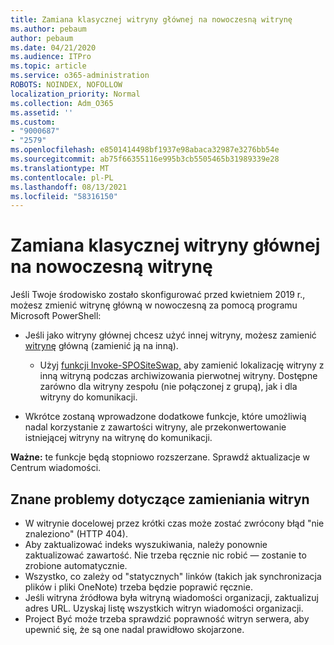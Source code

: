 ```yaml
---
title: Zamiana klasycznej witryny głównej na nowoczesną witrynę
ms.author: pebaum
author: pebaum
ms.date: 04/21/2020
ms.audience: ITPro
ms.topic: article
ms.service: o365-administration
ROBOTS: NOINDEX, NOFOLLOW
localization_priority: Normal
ms.collection: Adm_O365
ms.assetid: ''
ms.custom:
- "9000687"
- "2579"
ms.openlocfilehash: e8501414498bf1937e98abaca32987e3276bb54e
ms.sourcegitcommit: ab75f66355116e995b3cb5505465b31989339e28
ms.translationtype: MT
ms.contentlocale: pl-PL
ms.lasthandoff: 08/13/2021
ms.locfileid: "58316150"
---
```

# <a name="swap-your-classic-root-site-with-a-modern-site"></a>Zamiana klasycznej witryny głównej na nowoczesną witrynę

Jeśli Twoje środowisko zostało skonfigurować przed kwietniem 2019 r., możesz zmienić witrynę główną w nowoczesną za pomocą programu Microsoft PowerShell:

- Jeśli jako witryny głównej chcesz użyć innej witryny, możesz zamienić [witrynę](https://docs.microsoft.com/sharepoint/modern-root-site) główną (zamienić ją na inną). 
    - Użyj [funkcji Invoke-SPOSiteSwap,](https://docs.microsoft.com/powershell/module/sharepoint-online/invoke-spositeswap?view=sharepoint-ps) aby zamienić lokalizację witryny z inną witryną podczas archiwizowania pierwotnej witryny. Dostępne zarówno dla witryny zespołu (nie połączonej z grupą), jak i dla witryny do komunikacji. 

- Wkrótce zostaną wprowadzone dodatkowe funkcje, które umożliwią nadal korzystanie z zawartości witryny, ale przekonwertowanie istniejącej witryny na witrynę do komunikacji. 

**Ważne:** te funkcje będą stopniowo rozszerzane. Sprawdź aktualizacje w Centrum wiadomości. 

## <a name="known-issues-with-swapping-sites"></a>Znane problemy dotyczące zamieniania witryn

- W witrynie docelowej przez krótki czas może zostać zwrócony błąd "nie znaleziono" (HTTP 404).
- Aby zaktualizować indeks wyszukiwania, należy ponownie zaktualizować zawartość. Nie trzeba ręcznie nic robić — zostanie to zrobione automatycznie.
- Wszystko, co zależy od "statycznych" linków (takich jak synchronizacja plików i pliki OneNote) trzeba będzie poprawić ręcznie.
- Jeśli witryna źródłowa była witryną wiadomości organizacji, zaktualizuj adres URL. Uzyskaj listę wszystkich witryn wiadomości organizacji.
- Project Być może trzeba sprawdzić poprawność witryn serwera, aby upewnić się, że są one nadal prawidłowo skojarzone.
